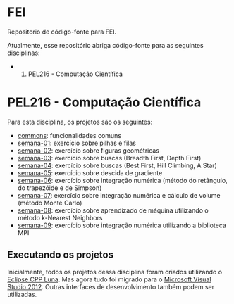 # FEI

Repositorio de código-fonte para FEI.

Atualmente, esse repositório abriga código-fonte para as seguintes disciplinas:

* 1. PEL216 - Computação Científica

# PEL216 - Computação Científica

Para esta disciplina, os projetos são os seguintes:
* [commons](https://github.com/fvarrebola/fei/tree/master/pel216/commons): funcionalidades comuns
* [semana-01](https://github.com/fvarrebola/fei/tree/master/pel216/week1): exercício sobre pilhas e filas
* [semana-02](https://github.com/fvarrebola/fei/tree/master/pel216/week2): exercício sobre figuras geométricas
* [semana-03](https://github.com/fvarrebola/fei/tree/master/pel216/week3): exercício sobre buscas (Breadth First, Depth First)
* [semana-04](https://github.com/fvarrebola/fei/tree/master/pel216/week4): exercício sobre buscas (Best First, Hill Climbing, A Star)
* [semana-05](https://github.com/fvarrebola/fei/tree/master/pel216/week5): exercício sobre descida de gradiente
* [semana-06](https://github.com/fvarrebola/fei/tree/master/pel216/week6): exercício sobre integração numérica (método do retângulo, do trapezóide e de Simpson)
* [semana-07](https://github.com/fvarrebola/fei/tree/master/pel216/week7): exercício sobre integração numérica e cálculo de volume (método Monte Carlo)
* [semana-08](https://github.com/fvarrebola/fei/tree/master/pel216/week8): exercício sobre aprendizado de máquina utilizando o método k-Nearest Neighbors
* [semana-09](https://github.com/fvarrebola/fei/tree/master/pel216/week9): exercício sobre integração numérica utilizando a biblioteca MPI


## Executando os projetos

Inicialmente, todos os projetos dessa disciplina foram criados utilizando o [Eclipse CPP Luna](http://www.eclipse.org/downloads/). Mas agora tudo foi migrado para o [Microsoft Visual Studio 2012](http://www.visualstudio.com/).
Outras interfaces de desenvolvimento também podem ser utilizadas.